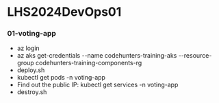 # LHS2024DevOps01

### 01-voting-app
- az login
- az aks get-credentials --name codehunters-training-aks --resource-group codehunters-training-components-rg
- deploy.sh
- kubectl get pods -n voting-app
- Find out the public IP: kubectl get services -n voting-app
- destroy.sh